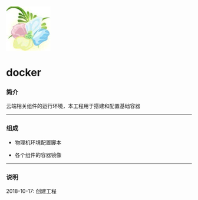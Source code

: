 ﻿[![sites](docs/os-q.png)](http://www.os-q.com)

# docker

### 简介

云端相关组件的运行环境，本工程用于搭建和配置基础容器

---

### 组成

- 物理机环境配置脚本

- 各个组件的容器镜像


---

### 说明

2018-10-17: 创建工程

